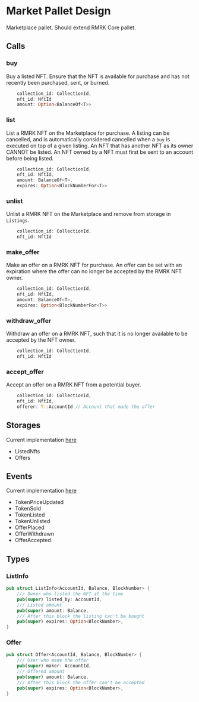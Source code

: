 # Market Pallet Design

Marketplace pallet. Should extend RMRK Core pallet.
## Calls

### **buy**
Buy a listed NFT. Ensure that the NFT is available for purchase and has not recently been purchased, sent, or burned.

```rust 
    collection_id: CollectionId,
    nft_id: NftId
    amount: Option<BalanceOf<T>>
```

### **list**
List a RMRK NFT on the Marketplace for purchase. A listing can be cancelled, and is
automatically considered cancelled when a `buy` is executed on top of a given listing.
An NFT that has another NFT as its owner CANNOT be listed. An NFT owned by a NFT must
first be sent to an account before being listed.

```rust
    collection_id: CollectionId,
    nft_id: NftId,
    amount: BalanceOf<T>,
    expires: Option<BlockNumberFor<T>>
```


### **unlist** 
Unlist a RMRK NFT on the Marketplace and remove from storage in `Listings`.

```rust
    collection_id: CollectionId,
    nft_id: NftId
```

### **make_offer**
Make an offer on a RMRK NFT for purchase. An offer can be set with an expiration where the offer can no longer be accepted by the RMRK NFT owner.

```rust
    collection_id: CollectionId,
    nft_id: NftId,
    amount: BalanceOf<T>,
    expires: Option<BlockNumberFor<T>>
```

### **withdraw_offer**
Withdraw an offer on a RMRK NFT, such that it is no longer available to be accepted by the NFT owner.
```rust
    collection_id: CollectionId,
    nft_id: NftId
```

### **accept_offer**
Accept an offer on a RMRK NFT from a potential buyer.

```rust
    collection_id: CollectionId,
    nft_id: NftId,
    offerer: T::AccountId // Account that made the offer
```

## Storages
Current implementation [here](https://github.com/rmrk-team/rmrk-substrate/blob/main/pallets/rmrk-market/src/lib.rs#L74-L98)

* ListedNfts
* Offers

## Events
Current implementation [here](https://github.com/rmrk-team/rmrk-substrate/blob/main/pallets/rmrk-market/src/lib.rs#L102-L151)
* TokenPriceUpdated
* TokenSold
* TokenListed
* TokenUnlisted
* OfferPlaced
* OfferWithdrawn
* OfferAccepted

## Types

### ListInfo
```rust
pub struct ListInfo<AccountId, Balance, BlockNumber> {
    /// Owner who listed the NFT at the time
    pub(super) listed_by: AccountId,
    /// Listed amount
    pub(super) amount: Balance,
    /// After this block the listing can't be bought
    pub(super) expires: Option<BlockNumber>,
}
```

### Offer
```rust
pub struct Offer<AccountId, Balance, BlockNumber> {
    /// User who made the offer
    pub(super) maker: AccountId,
    /// Offered amount
    pub(super) amount: Balance,
    /// After this block the offer can't be accepted
    pub(super) expires: Option<BlockNumber>,
}
```